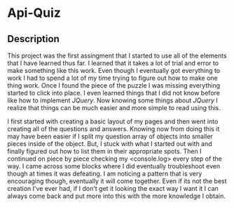 # Api-Quiz

## Description
This project was the first assingment that I started to use all of the elements that I have learned thus far. I learned that it takes a lot of trial and error to make something like this work. Even though I eventually got everything to work I had to spend a lot of my time trying to figure out how to make one thing work. Once I found the piece of the puzzle I was missing everything started to click into place. I even learned things that I did not know before like how to implement *JQuery*. Now knowing some things about *JQuery* I realize that things can be much easier and more simple to read using this.

I first started with creating a basic layout of my pages and then went into creating all of the questions and answers. Knowing now from doing this it may have been easier if I split my question array of objects into smaller pieces inside of the object. But, I stuck with what I started out with and finally figured out how to list them in their appropriate spots. Then I continued on piece by piece checking my <console.log> every step of the way. I came across some blocks where I did eventually troubleshoot even though at times it was defeating. I am noticing a pattern that is very encouraging though, eventually it will come together. Even if its not the best creation I've ever had, if I don't get it looking the exact way I want it I can always come back and put more into this with the more knowledge I obtain.